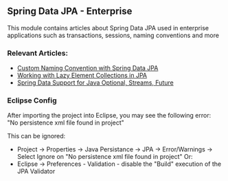 ## Spring Data JPA - Enterprise

This module contains articles about Spring Data JPA used in enterprise applications such as transactions, sessions, naming conventions and more 

### Relevant Articles: 
- [Custom Naming Convention with Spring Data JPA](https://www.baeldung.com/spring-data-jpa-custom-naming)
- [Working with Lazy Element Collections in JPA](https://www.baeldung.com/java-jpa-lazy-collections)
- [Spring Data Support for Java Optional, Streams, Future](https://www.baeldung.com/spring-data-java-8)

### Eclipse Config 
After importing the project into Eclipse, you may see the following error:  
"No persistence xml file found in project"

This can be ignored: 
- Project -> Properties -> Java Persistance -> JPA -> Error/Warnings -> Select Ignore on "No persistence xml file found in project"
Or: 
- Eclipse -> Preferences - Validation - disable the "Build" execution of the JPA Validator 

